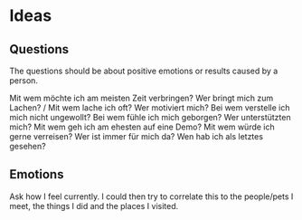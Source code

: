 # Ideas

## Questions
The questions should be about positive emotions or results caused by a person.

Mit wem möchte ich am meisten Zeit verbringen?
Wer bringt mich zum Lachen? / Mit wem lache ich oft?
Wer motiviert mich?
Bei wem verstelle ich mich nicht ungewollt?
Bei wem fühle ich mich geborgen?
Wer unterstützten mich?
Mit wem geh ich am ehesten auf eine Demo?
Mit wem würde ich gerne verreisen?
Wer ist immer für mich da?
Wen hab ich als letztes gesehen?

## Emotions
Ask how I feel currently.
I could then try to correlate this to the people/pets I meet, the things I did and the places I visited.


